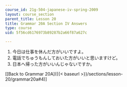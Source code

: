 ```yaml
---
course_id: 21g-504-japanese-iv-spring-2009
layout: course_section
parent_title: Lesson 20
title: Grammar 20A Section IV Answers
type: course
uid: 5f56cd6176973b89287b2a66f87a627c

---
```


1.  今日は仕事を休んだ方がいいですよ。
2.  電話でちゅうもんしておいた方がいいと思いますけど。
3.  日本へ帰った方がいいんじゃないですか。

\[[Back to Grammar 20A]({{< baseurl >}}/sections/lesson-20/grammar20a#4)\]